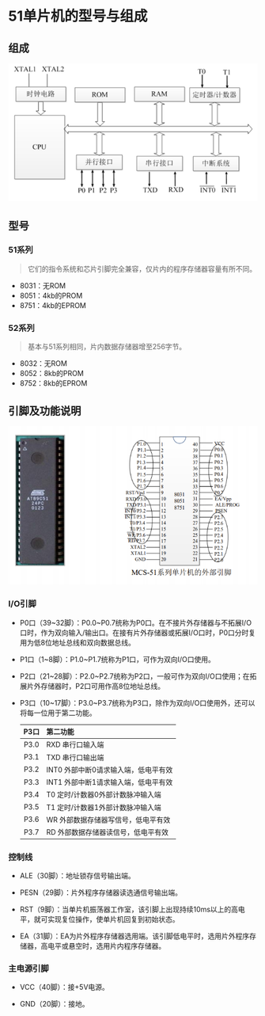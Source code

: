 # 51单片机的型号与组成



## 组成

![image](.\src\1_img_types.png)



## 型号

### 51系列

> 它们的指令系统和芯片引脚完全兼容，仅片内的程序存储器容量有所不同。

- 8031：无ROM
- 8051：4kb的PROM
- 8751：4kb的EPROM

### 52系列

> 基本与51系列相同，片内数据存储器增至256字节。

- 8032：无ROM
- 8052：8kb的PROM
- 8752：8kb的EPROM




## 引脚及功能说明

![image](.\src\1_img_gpios.png)

### I/O引脚

- P0口（39~32脚）：P0.0~P0.7统称为P0口。在不接片外存储器与不拓展I/O口时，作为双向输入/输出口。在接有片外存储器或拓展I/O口时，P0口分时复用为低8位地址总线和双向数据总线。

- P1口（1~8脚）：P1.0~P1.7统称为P1口，可作为双向I/O口使用。

- P2口（21~28脚）：P2.0~P2.7统称为P2口，一般可作为双向I/O口使用；在拓展片外存储器时，P2口可用作高8位地址总线。

- P3口（10~17脚）：P3.0~P3.7统称为P3口，除作为双向I/O口使用外，还可以将每一位用于第二功能。

  | P3口 | 第二功能                             |
  | :--: | :----------------------------------- |
  | P3.0 | RXD 串行口输入端                     |
  | P3.1 | TXD 串行口输出端                     |
  | P3.2 | INT0 外部中断0请求输入端，低电平有效 |
  | P3.3 | INT1 外部中断1请求输入端，低电平有效 |
  | P3.4 | T0 定时/计数器0外部计数脉冲输入端    |
  | P3.5 | T1 定时/计数器1外部计数脉冲输入端    |
  | P3.6 | WR 外部数据存储器写信号，低电平有效  |
  | P3.7 | RD 外部数据存储器读信号，低电平有效  |

### 控制线 

- ALE（30脚）：地址锁存信号输出端。

- PESN（29脚）：片外程序存储器读选通信号输出端。

- RST（9脚）：当单片机振荡器工作室，该引脚上出现持续10ms以上的高电平，就可实现复位操作，使单片机回复到初始状态。

- EA（31脚）：EA为片外程序存储器选用端。该引脚低电平时，选用片外程序存储器，高电平或悬空时，选用片内程序存储器。

### 主电源引脚

- VCC（40脚）：接+5V电源。

- GND（20脚）：接地。